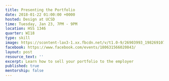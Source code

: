 ```yaml
---
title: Presenting the Portfolio
date: 2018-01-22 01:00:00 +0000
hosted: Design at UCSD
time: Tuesday, Jan 23, 7PM - 9PM
location: HSS 1346
quarter: WI18
type: skill
image: https://scontent-lax3-1.xx.fbcdn.net/v/t1.0-9/26903993_1982691071971354_4919448413030126616_n.jpg?oh=7273a679d87db9515bbd578e10e563e6&oe=5AEC531B
facebook: https://www.facebook.com/events/180631566020843/
layout: post
resource_text: ''
excerpt: Learn how to sell your portfolio to the employer
published: true
mentorship: false
---
```

